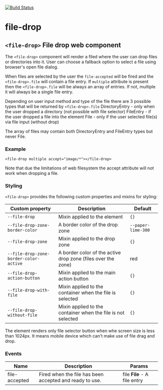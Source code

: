 [![Build Status](https://travis-ci.org/advanced-rest-client/file-drop.svg?branch=stage)](https://travis-ci.org/advanced-rest-client/file-drop)  

# file-drop

## `<file-drop>` File drop web component
The `<file-drop>` component will render a filed where the user can drop files or directories into it.
User can choose a fallback option to select a file using browser's open file dialog.

When files are selected by the user the `file-accepted` will be fired and the `<file-drop>.file` will contain a file entry.
If `multiple` attribute is present then the `<file-drop>.file` will be always an array of entries. If not, multiple it will always be a single file entry.

Depending on user input method and type of the file there are 3 possible types that will be returned by `<file-drop>.file`
DirectoryEntry - only when the user dropped a directory (not possible with file selector)
FileEntry - if the user dropped a file into the element
File - only if the user selected file(s) via file input (without drop)

The array of files may contain both DirectoryEntry and FileEntry types but never File.

### Example
```
<file-drop multiple accept="image/*"></file-drop>
```

Note that due the limitations of web filesystem the accept attribute will not work when dropping a file.

### Styling
`<file-drop>` provides the following custom properties and mixins for styling:

Custom property | Description | Default
----------------|-------------|----------
| `--file-drop` | Mixin applied to the element | `{}` |
| `--file-drop-zone-border-color` | A border color of the drop zone | `--paper-lime-300` |
| `--file-drop-zone` | Mixin applied to the drop zone | `{}` |
| `--file-drop-zone-border-color-active` | A border color of the active drop zone (files over the zone) | red |
| `--file-drop-action-button` | Mixin applied to the main action button | `{}` |
| `--file-drop-with-file` | Mixin applied to the container when the file is selected | `{}` |
| `--file-drop-without-file` | Mixin applied to the container when the file is not selected | `{}` |

The element renders only file selector button when whe screen size is less than 1024px. It means mobile device which can't make use of file drag and drop.



### Events
| Name | Description | Params |
| --- | --- | --- |
| file-accepted | Fired when the file has been accepted and ready to use. | file **File** - A file entry |
